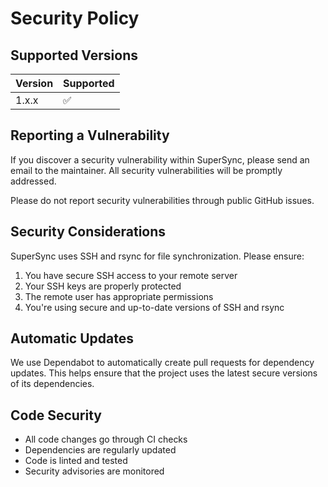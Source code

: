 # Security Policy

## Supported Versions

| Version | Supported          |
| ------- | ------------------ |
| 1.x.x   | :white_check_mark: |

## Reporting a Vulnerability

If you discover a security vulnerability within SuperSync, please send an email to the maintainer. All security vulnerabilities will be promptly addressed.

Please do not report security vulnerabilities through public GitHub issues.

## Security Considerations

SuperSync uses SSH and rsync for file synchronization. Please ensure:

1. You have secure SSH access to your remote server
2. Your SSH keys are properly protected
3. The remote user has appropriate permissions
4. You're using secure and up-to-date versions of SSH and rsync

## Automatic Updates

We use Dependabot to automatically create pull requests for dependency updates. This helps ensure that the project uses the latest secure versions of its dependencies.

## Code Security

- All code changes go through CI checks
- Dependencies are regularly updated
- Code is linted and tested
- Security advisories are monitored 